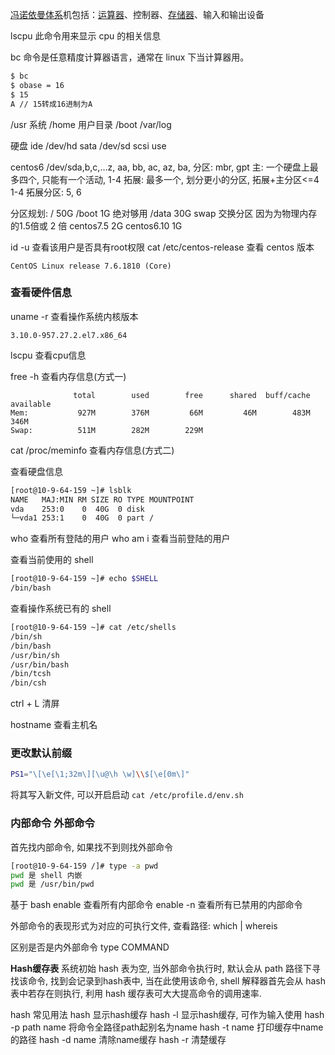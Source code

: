 [冯诺依曼体系](https://baike.so.com/doc/1227903-1298795.html)机包括：[运算器](https://baike.so.com/doc/5687638-5900330.html)、控制器、[存储器](https://baike.so.com/doc/4224899-4426539.html)、输入和输出设备

lscpu 此命令用来显示 cpu 的相关信息

bc 命令是任意精度计算器语言，通常在 linux 下当计算器用。

```sh
$ bc
$ obase = 16
$ 15
A // 15转成16进制为A
```

/usr 系统
/home 用户目录
/boot
/var/log

硬盘
ide /dev/hd
sata /dev/sd
scsi
use

centos6
/dev/sda,b,c,...z, aa, bb, ac, az, ba,
分区: mbr, gpt
主: 一个硬盘上最多四个, 只能有一个活动, 1-4
拓展: 最多一个, 划分更小的分区, 拓展+主分区<=4 1-4
拓展分区: 5, 6

分区规划:
/ 50G
/boot 1G 绝对够用
/data 30G
swap 交换分区 因为为物理内存的1.5倍或 2 倍 centos7.5 2G  centos6.10 1G

id -u 查看该用户是否具有root权限
cat /etc/centos-release 查看 centos 版本

```text
CentOS Linux release 7.6.1810 (Core)
```

### 查看硬件信息

uname -r 查看操作系统内核版本

```text
3.10.0-957.27.2.el7.x86_64
```

lscpu 查看cpu信息

free -h 查看内存信息(方式一)

```text
              total        used        free      shared  buff/cache   available
Mem:           927M        376M         66M         46M        483M        346M
Swap:          511M        282M        229M
```

cat /proc/meminfo 查看内存信息(方式二)

查看硬盘信息

```sh
[root@10-9-64-159 ~]# lsblk
NAME   MAJ:MIN RM SIZE RO TYPE MOUNTPOINT
vda    253:0    0  40G  0 disk
└─vda1 253:1    0  40G  0 part /
```

who 查看所有登陆的用户
who am i 查看当前登陆的用户

查看当前使用的 shell

```sh
[root@10-9-64-159 ~]# echo $SHELL
/bin/bash
```

查看操作系统已有的 shell

```sh
[root@10-9-64-159 ~]# cat /etc/shells
/bin/sh
/bin/bash
/usr/bin/sh
/usr/bin/bash
/bin/tcsh
/bin/csh
```

ctrl + L 清屏

hostname 查看主机名

### 更改默认前缀

```sh
PS1="\[\e[\1;32m\][\u@\h \w]\\$[\e[0m\]"
```

将其写入新文件, 可以开启启动
`cat /etc/profile.d/env.sh`

### 内部命令 外部命令

首先找内部命令, 如果找不到则找外部命令

```sh
[root@10-9-64-159 /]# type -a pwd
pwd 是 shell 内嵌
pwd 是 /usr/bin/pwd
```

基于 bash
enable 查看所有内部命令
enable -n 查看所有已禁用的内部命令

外部命令的表现形式为对应的可执行文件, 查看路径:
which | whereis

区别是否是内外部命令
type COMMAND

**Hash缓存表**
    系统初始 hash 表为空, 当外部命令执行时, 默认会从 path 路径下寻找该命令, 找到会记录到hash表中, 当在此使用该命令, shell 解释器首先会从 hash 表中若存在则执行, 利用 hash 缓存表可大大提高命令的调用速率.

hash 常见用法
hash 显示hash缓存
hash -l 显示hash缓存, 可作为输入使用
hash -p path name 将命令全路径path起别名为name
hash -t name 打印缓存中name的路径
hash -d name 清除name缓存
hash -r 清楚缓存
